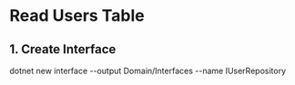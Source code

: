 # Read Users Table

## 1. Create Interface
dotnet new interface --output Domain/Interfaces --name IUserRepository
